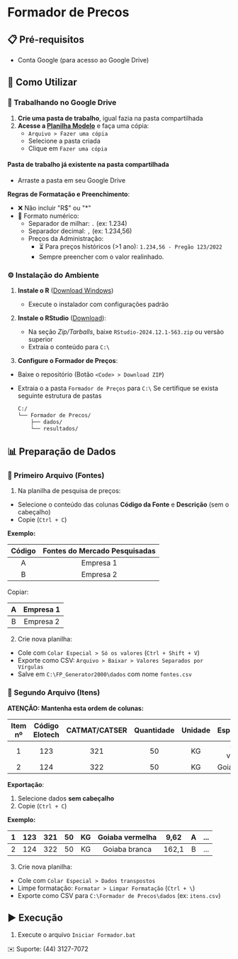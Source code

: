 # Formador de Precos

## 📋 Pré-requisitos
- Conta Google (para acesso ao Google Drive)

## 🚀 Como Utilizar

### 📁 Trabalhando no Google Drive
1. **Crie uma pasta de trabalho**, igual fazia na pasta compartilhada
2. **Acesse a  [Planilha Modelo](https://docs.google.com/spreadsheets/d/1Qu5qovPixLVfbQDbVl9Vsqqh1DiX1DtdwEygoPVsxWc/edit?usp=sharing)** e faça uma cópia:
   - `Arquivo > Fazer uma cópia`
   - Selecione a pasta criada
   - Clique em `Fazer uma cópia`

#### Pasta de trabalho já existente na pasta compartilhada
   - Arraste a pasta em seu Google Drive

**Regras de Formatação e Preenchimento**:
- ❌ Não incluir "R$" ou "*"
- 🔢 Formato numérico:
   - Separador de milhar: `.` (ex: 1.234)
   - Separador decimal: `,` (ex: 1.234,56)
   - Preços da Administração:
      - ⏳ Para preços históricos (>1 ano):  `1.234,56 - Pregão 123/2022`
      - Sempre preencher com o valor realinhado.


### ⚙️ Instalação do Ambiente
1. **Instale o R** ([Download Windows](https://cran.r-project.org/bin/windows/base/))
   - Execute o instalador com configurações padrão

2. **Instale o RStudio** ([Download](https://posit.co/download/rstudio-desktop/)):
   - Na seção *Zip/Tarballs*, baixe `RStudio-2024.12.1-563.zip` ou versão superior
   - Extraia o conteúdo para `C:\`

3. **Configure o Formador de Preços**:
- Baixe o repositório (Botão `<Code> > Download ZIP`)
- Extraia o a pasta `Formador de Preços` para `C:\`
Se certifique se exista seguinte estrutura de pastas

   ```bash
   C:/
   └── Formador de Precos/
       ├── dados/
       └── resultados/

## 📊 Preparação de Dados

### 📄 Primeiro Arquivo (Fontes)
1. Na planilha de pesquisa de preços:
- Selecione o conteúdo das colunas **Código da Fonte** e **Descrição** (sem o cabeçalho)
- Copie (`Ctrl + C`)

**Exemplo:**

| Código |Fontes do Mercado Pesquisadas |
| :---: | :---: |
| A | Empresa 1 |
| B | Empresa 2 |

Copiar:


| A | Empresa 1 |
| :---: | :---: |
| B | Empresa 2 |


2. Crie nova planilha:
- Cole com `Colar Especial > Só os valores` (`Ctrl + Shift + V`)
- Exporte como CSV: `Arquivo > Baixar > Valores Separados por Vírgulas`
- Salve em `C:\FP_Generator2000\dados` com nome `fontes.csv`

### 📄 Segundo Arquivo (Itens)
**ATENÇÃO: Mantenha esta ordem de colunas:**

| Item nº | Código Elotech | CATMAT/CATSER | Quantidade | Unidade | Especificação | Preço 1 | Fonte 1 | ... |
|:---------:|:----------------:|:---------------:|:------------:|:---------:|:---------------:|:---------:|:---------:|:-----:|
| 1 | 123 | 321 | 50 | KG | Goiaba vermelha | 9,62 | A | ... |
| 2 | 124 | 322 | 50 | KG | Goiaba branca | 162,1 | B | ... |

**Exportação**:
1. Selecione dados **sem cabeçalho**
2. Copie (`Ctrl + C`)

**Exemplo:**

| 1 | 123 | 321 | 50 | KG | Goiaba vermelha | 9,62 | A | ... |
|:---------:|:----------------:|:---------------:|:------------:|:---------:|:---------------:|:---------:|:---------:|:-----:|
| 2 | 124 | 322 | 50 | KG | Goiaba branca | 162,1 | B | ... |

3. Crie nova planilha:
- Cole com `Colar Especial > Dados transpostos`
- Limpe formatação: `Formatar > Limpar Formatação` (`Ctrl + \`)
- Exporte como CSV para `C:\Formador de Precos\dados` (ex: `itens.csv`)

## ▶️ Execução
1. Execute o arquivo `Iniciar Formador.bat`

✉️ Suporte: (44) 3127-7072
